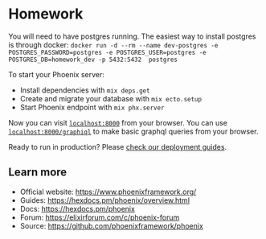 # Homework

You will need to have postgres running.
The easiest way to install postgres is through docker:
`docker run -d --rm --name dev-postgres -e POSTGRES_PASSWORD=postgres -e POSTGRES_USER=postgres -e POSTGRES_DB=homework_dev -p 5432:5432  postgres`

To start your Phoenix server:

  * Install dependencies with `mix deps.get`
  * Create and migrate your database with `mix ecto.setup`
  * Start Phoenix endpoint with `mix phx.server`

Now you can visit [`localhost:8000`](http://localhost:8000) from your browser.
You can use [`localhost:8000/graphiql`](http://localhost:8000/graphiql) to make basic graphql queries from your browser.

Ready to run in production? Please [check our deployment guides](https://hexdocs.pm/phoenix/deployment.html).

## Learn more

  * Official website: https://www.phoenixframework.org/
  * Guides: https://hexdocs.pm/phoenix/overview.html
  * Docs: https://hexdocs.pm/phoenix
  * Forum: https://elixirforum.com/c/phoenix-forum
  * Source: https://github.com/phoenixframework/phoenix
